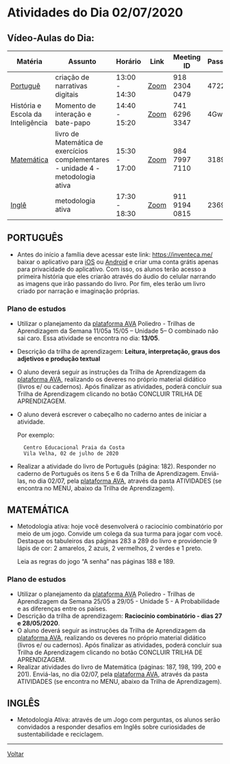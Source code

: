 # Atividades do Dia 02/07/2020

## Vídeo-Aulas do Dia:

| Matéria | Assunto |Horário | Link | Meeting ID | Password |
|---------|---------|--------|------|------------|----------|
| [Portuguê](#português) | criação de narrativas digitais | 13:00 - 14:30 | [Zoom](https://zoom.us/j/91823040479?pwd=bjZyNGFDajhZNzU0bzk2QjJNNzQrQT09) | 918 2304 0479 | 472216 |
| História e Escola da Inteligência | Momento de interação e bate-papo | 14:40 - 15:20 | [Zoom](https://us04web.zoom.us/j/4107598874?pwd=SHA1cmUyc0NOV1M3QlJteFJnbEtuQT09) | 741 6296 3347 | 4Gwg4y |
| [Matemática](#matemática) | livro de Matemática de exercícios complementares - unidade 4 - metodologia ativa | 15:30 - 17:00 | [Zoom](https://zoom.us/j/98479977110?pwd=NXlSOGloNzYxZGFzOWdoWGdZZHBLdz09) | 984 7997 7110 | 318966 |
| [Inglê](#inglês) | metodologia ativa | 17:30 - 18:30 | [Zoom](https://zoom.us/j/91191940815?pwd=UWZ0Z09kSmJuaEVKVDhudk9lQmU1dz09) | 911 9194 0815 | 236962 |

## PORTUGUÊS
 
* Antes do início a família deve acessar este link: <https://inventeca.me/> baixar o aplicativo para [iOS](https://itunes.apple.com/us/app/inventeca-picture-storybooks/id1387579261?l=pt&ls=1&mt=8)
ou [Android](https://play.google.com/store/apps/details?id=storymax.inventeca&hl=pt) e criar uma conta grátis apenas para privacidade do aplicativo. Com isso, os alunos terão acesso a primeira história que eles criarão através do áudio do celular narrando as imagens que irão passando do livro. Por fim, eles terão um livro criado por narração e imaginação próprias.

### Plano de estudos

* Utilizar o planejamento da [plataforma AVA] Poliedro - Trilhas de Aprendizagem da Semana 11/05a 15/05 – Unidade 5– O combinado não sai caro. Essa atividade se encontra no dia: **13/05**.
* Descrição da trilha de aprendizagem: **Leitura, interpretação, graus dos adjetivos e produção textual**
* O aluno deverá seguir as instruções da Trilha de Aprendizagem da [plataforma AVA], realizando os deveres no próprio material didático (livros e/ ou cadernos). Após finalizar as atividades, poderá concluir sua Trilha de Aprendizagem clicando no botão CONCLUIR TRILHA DE APRENDIZAGEM.

* O aluno deverá escrever o cabeçalho no caderno antes de iniciar a atividade.

  Por exemplo: 

        Centro Educacional Praia da Costa
        Vila Velha, 02 de julho de 2020

* Realizar a atividade do livro de Português (página: 182). Responder no caderno de Português os itens 5 e 6 da Trilha de Aprendizagem. Enviá-las, no dia 02/07, pela [plataforma AVA], através da pasta ATIVIDADES (se encontra no MENU, abaixo da Trilha de Aprendizagem).

## MATEMÁTICA

* Metodologia ativa: hoje você desenvolverá o raciocínio combinatório por meio de um jogo. Convide um colega da sua turma para jogar com você. Destaque os tabuleiros das páginas 283 a 289 do livro e providencie 9 lápis de cor: 2 amarelos, 2 azuis, 2 vermelhos, 2 verdes e 1 preto.

  Leia as regras do jogo “A senha” nas páginas 188 e 189.

### Plano de estudos
* Utilizar o planejamento da [plataforma AVA] Poliedro - Trilhas de Aprendizagem da Semana 25/05 a 29/05 - Unidade 5 - A Probabilidade e as diferenças entre os países.
* Descrição da trilha de aprendizagem: **Raciocínio combinatório - dias 27 e 28/05/2020**.
* O aluno deverá seguir as instruções da Trilha de Aprendizagem da [plataforma AVA], realizando os deveres no próprio material didático (livros e/ ou cadernos). Após finalizar as atividades, poderá concluir sua Trilha de Aprendizagem clicando no botão CONCLUIR TRILHA DE APRENDIZAGEM.
* Realizar atividades do livro de Matemática (páginas: 187, 198, 199, 200 e 201). Enviá-las, no dia 02/07, pela [plataforma AVA], através da pasta ATIVIDADES (se encontra no MENU, abaixo da Trilha de Aprendizagem).

## INGLÊS

* Metodologia Ativa: através de um Jogo com perguntas, os alunos serão convidados a
responder desafios em Inglês sobre curiosidades de sustentabilidade e reciclagem.

---
[Voltar](index.md)


[plataforma AVA]: https://poliedro-ava.azurewebsites.net
